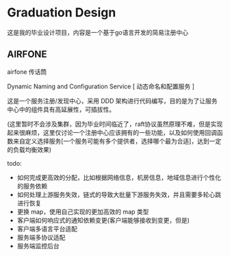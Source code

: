 # Graduation Design

这是我的毕业设计项目，内容是一个基于go语言开发的简易注册中心

## AIRFONE

airfone 传话筒

Dynamic Naming and Configuration Service [ 动态命名和配置服务 ]

这是一个服务注册/发现中心，采用 DDD 架构进行代码编写，目的是为了让服务中心中的组件具有高延展性，可插拔性。

(这里暂时不会涉及集群，因为毕业时间临近了，raft协议虽然原理不难，但是实现起来很麻烦，这里仅讨论一个注册中心应该拥有的一些功能，以及如何使用回调函数来自定义选择服务[一个服务可能有多个提供者，选择哪个最为合适]，达到一定的负载均衡效果)



todo: 
* 如何完成更高效的分配，比如根据网络信息，机房信息，地域信息进行个性化的服务依赖
* 如何处理上游服务失效，链式的导致大批量下游服务失效，并且需要多轮心跳进行恢复
* 更换 map，使用自己实现的更加高效的 map 类型
* 客户端如何响应式的通知依赖变更(客户端能够接收到变更，但是)
* 客户端多语言平台适配
* 服务端多协议适配
* 服务端监控后台

